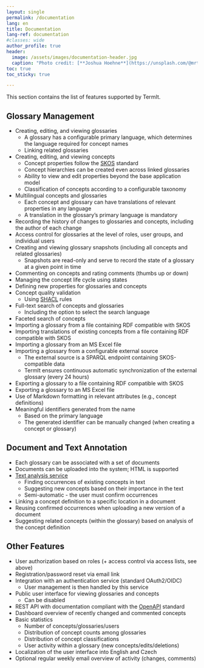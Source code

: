 ```yaml
---
layout: single
permalink: /documentation
lang: en
title: Documentation
lang-ref: documentation
#classes: wide
author_profile: true
header:
  image: /assets/images/documentation-header.jpg
  caption: "Photo credit: [**Joshua Hoehne**](https://unsplash.com/@mrthetrain?utm_source=unsplash&utm_medium=referral&utm_content=creditCopyText) on [**Unsplash**](http://unsplash.com/)"
toc: true
toc_sticky: true

---
```

<!-- # Documentation -->

This section contains the list of features supported by TermIt.

## Glossary Management

- Creating, editing, and viewing glossaries
    - A glossary has a configurable primary language, which determines the language required for concept names
    - Linking related glossaries
- Creating, editing, and viewing concepts
    - Concept properties follow the [SKOS](https://www.w3.org/TR/skos-reference/) standard
    - Concept hierarchies can be created even across linked glossaries
    - Ability to view and edit properties beyond the base application model
    - Classification of concepts according to a configurable taxonomy
- Multilingual concepts and glossaries
    - Each concept and glossary can have translations of relevant properties in any language
    - A translation in the glossary’s primary language is mandatory
- Recording the history of changes to glossaries and concepts, including the author of each change
- Access control for glossaries at the level of roles, user groups, and individual users
- Creating and viewing glossary snapshots (including all concepts and related glossaries)
    - Snapshots are read-only and serve to record the state of a glossary at a given point in time
- Commenting on concepts and rating comments (thumbs up or down)
- Managing the concept life cycle using states
- Defining new properties for glossaries and concepts
- Concept quality validation
    - Using [SHACL](https://www.w3.org/TR/shacl/) rules
- Full-text search of concepts and glossaries
    - Including the option to select the search language
- Faceted search of concepts
- Importing a glossary from a file containing RDF compatible with SKOS
- Importing translations of existing concepts from a file containing RDF compatible with SKOS
- Importing a glossary from an MS Excel file
- Importing a glossary from a configurable external source
    - The external source is a SPARQL endpoint containing SKOS-compatible data
    - TermIt ensures continuous automatic synchronization of the external glossary (every 24 hours)
- Exporting a glossary to a file containing RDF compatible with SKOS
- Exporting a glossary to an MS Excel file
- Use of Markdown formatting in relevant attributes (e.g., concept definitions)
- Meaningful identifiers generated from the name
    - Based on the primary language
    - The generated identifier can be manually changed (when creating a concept or glossary)

## Document and Text Annotation

- Each glossary can be associated with a set of documents
- Documents can be uploaded into the system; HTML is supported
- [Text analysis service](https://github.com/kbss-cvut/annotace)
    - Finding occurrences of existing concepts in text
    - Suggesting new concepts based on their importance in the text
    - Semi-automatic - the user must confirm occurrences
- Linking a concept definition to a specific location in a document
- Reusing confirmed occurrences when uploading a new version of a document
- Suggesting related concepts (within the glossary) based on analysis of the concept definition

## Other Features

- User authorization based on roles (+ access control via access lists, see above)
- Registration/password reset via email link
- Integration with an authentication service (standard OAuth2/OIDC)
    - User management is then handled by this service
- Public user interface for viewing glossaries and concepts
    - Can be disabled
- REST API with documentation compliant with the [OpenAPI](https://www.openapis.org/) standard
- Dashboard overview of recently changed and commented concepts
- Basic statistics
    - Number of concepts/glossaries/users
    - Distribution of concept counts among glossaries
    - Distribution of concept classifications
    - User activity within a glossary (new concepts/edits/deletions)
- Localization of the user interface into English and Czech
- Optional regular weekly email overview of activity (changes, comments)
